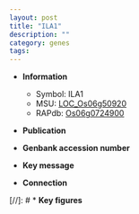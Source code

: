 ```yaml
---
layout: post
title: "ILA1"
description: ""
category: genes
tags: 
---
```


* **Information**  
    + Symbol: ILA1  
    + MSU: [LOC_Os06g50920](http://rice.uga.edu/cgi-bin/ORF_infopage.cgi?orf=LOC_Os06g50920)  
    + RAPdb: [Os06g0724900](http://rapdb.dna.affrc.go.jp/viewer/gbrowse_details/irgsp1?name=Os06g0724900)  

* **Publication**  

* **Genbank accession number**  

* **Key message**  

* **Connection**  

[//]: # * **Key figures**  


